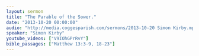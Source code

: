 ```yaml
---
layout: sermon
title: "The Parable of the Sower."
date: "2013-10-20 00:00:00"
audio: "http://media.coggesparish.com/sermons/2013-10-20 Simon Kirby.mp3"
speaker: "Simon Kirby"
youtube_videos: ["V9IOhGPrRvY"]
bible_passages: ["Matthew 13:3-9, 18-23"]
---
```


